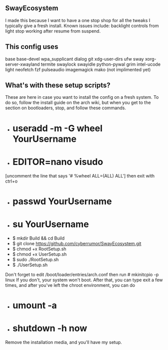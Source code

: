 SwayEcosystem
--------------------------------------------------
I made this because I want to have a one stop shop
for all the tweaks I typically give a fresh install.
Known issues include:
backlight controls from light stop working after resume from suspend.

This config uses
--------------------------------------------------
base
base-devel
wpa_supplicant
dialog
git
xdg-user-dirs
ufw
sway
xorg-server-xwayland
termite
swaylock
swayidle
python-pywal
grim
intel-ucode
light
neofetch
fzf
pulseaudio
imagemagick
mako (not implimented yet)

What's with these setup scripts?
--------------------------------------------------
These are here in case you want to install the config on a fresh system.
To do so, follow the install guide on the arch wiki, but when you get
to the section on bootloaders, stop, and follow these commands. 

- # useradd -m -G wheel YourUsername
- # EDITOR=nano visudo
[uncomment the line that says '# %wheel ALL=(ALL) ALL'] then exit with ctrl+o
- # passwd YourUsername
- # su YourUsername
- $ mkdir Build && cd Build
- $ git clone https://github.com/cyberrumor/SwayEcosystem.git
- $ chmod +x RootSetup.sh
- $ chmod +x UserSetup.sh
- $ sudo ./RootSetup.sh
- $ ./UserSetup.sh

Don't forget to edit /boot/loader/entries/arch.conf then run # mkinitcpio -p linux
If you don't, your system won't boot. After that, you can type exit a few times, 
and after you've left the chroot environment, you can do 

- # umount -a
- # shutdown -h now

Remove the installation media, and you'll have my setup. 
